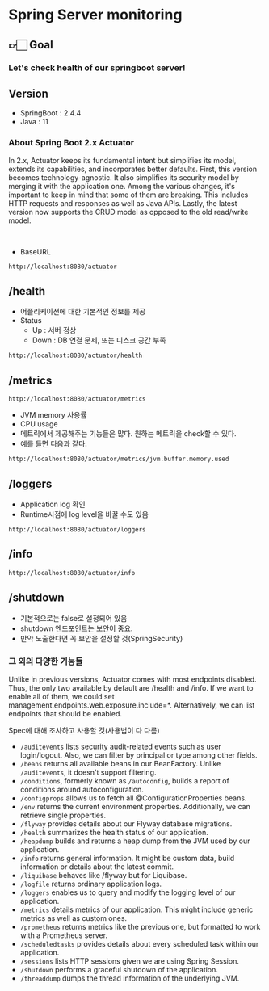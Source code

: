 # Spring Server monitoring

## 👉🏻 Goal
### Let's check health of our springboot server!


## Version
- SpringBoot : 2.4.4
- Java : 11

### About Spring Boot 2.x Actuator
In 2.x, Actuator keeps its fundamental intent but simplifies its model, extends its capabilities, and incorporates better defaults.
First, this version becomes technology-agnostic. It also simplifies its security model by merging it with the application one.
Among the various changes, it's important to keep in mind that some of them are breaking. This includes HTTP requests and responses as well as Java APIs.
Lastly, the latest version now supports the CRUD model as opposed to the old read/write model.

<br>

- BaseURL
```
http://localhost:8080/actuator
```

## /health

- 어플리케이션에 대한 기본적인 정보를 제공
- Status
    - Up : 서버 정상
    - Down : DB 연결 문제, 또는 디스크 공간 부족
```
http://localhost:8080/actuator/health
```

## /metrics
```
http://localhost:8080/actuator/metrics
```
- JVM memory 사용률
- CPU usage
- 메트릭에서 제공해주는 기능들은 많다. 원하는 메트릭을 check할 수 있다.
- 예를 들면 다음과 같다.
 ```
 http://localhost:8080/actuator/metrics/jvm.buffer.memory.used
 ```


## /loggers
- Application log 확인
- Runtime시점에 log level을 바꿀 수도 있음
```
http://localhost:8080/actuator/loggers
```

## /info
```
http://localhost:8080/actuator/info
```

## /shutdown
- 기본적으로는 false로 설정되어 있음
- shutdown 엔드포인트는 보안이 중요.
- 만약 노출한다면 꼭 보안을 설정할 것(SpringSecurity)

### 그 외의 다양한 기능들

Unlike in previous versions, Actuator comes with most endpoints disabled.
Thus, the only two available by default are /health and /info.
If we want to enable all of them, we could set management.endpoints.web.exposure.include=*. Alternatively, we can list endpoints that should be enabled.

Spec에 대해 조사하고 사용할 것(사용법이 다 다름)
<br/>

- `/auditevents` lists security audit-related events such as user login/logout. Also, we can filter by principal or type among other fields.
- `/beans` returns all available beans in our BeanFactory. Unlike `/auditevents`, it doesn't support filtering.
- `/conditions`, formerly known as `/autoconfig`, builds a report of conditions around autoconfiguration.
- `/configprops` allows us to fetch all @ConfigurationProperties beans.
- `/env` returns the current environment properties. Additionally, we can retrieve single properties.
- `/flyway` provides details about our Flyway database migrations.
- `/health` summarizes the health status of our application.
- `/heapdump` builds and returns a heap dump from the JVM used by our application.
- `/info` returns general information. It might be custom data, build information or details about the latest commit.
- `/liquibase` behaves like /flyway but for Liquibase.
- `/logfile` returns ordinary application logs.
- `/loggers` enables us to query and modify the logging level of our application.
- `/metrics` details metrics of our application. This might include generic metrics as well as custom ones.
- `/prometheus` returns metrics like the previous one, but formatted to work with a Prometheus server.
- `/scheduledtasks` provides details about every scheduled task within our application.
- `/sessions` lists HTTP sessions given we are using Spring Session.
- `/shutdown` performs a graceful shutdown of the application.
- `/threaddump` dumps the thread information of the underlying JVM.